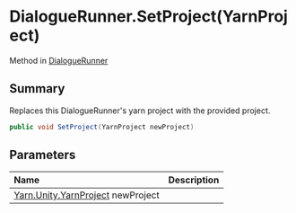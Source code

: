 # DialogueRunner.SetProject(YarnProject)

Method in [DialogueRunner](api/csharp/yarn.unity.dialoguerunner.md)

## Summary


Replaces this DialogueRunner's yarn project with the provided
project.


```csharp
public void SetProject(YarnProject newProject)
```

## Parameters

|Name|Description|
|:---|:---|
|[Yarn.Unity.YarnProject](api/csharp/yarn.unity.yarnproject.md) newProject||

